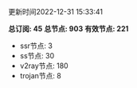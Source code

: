 更新时间2022-12-31 15:33:41

**总订阅: 45**
**总节点: 903**
**有效节点: 221**
- ssr节点: 3
- ss节点: 30
- v2ray节点: 180
- trojan节点: 8
